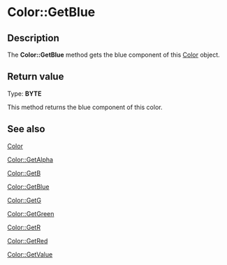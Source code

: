 # Color::GetBlue

## Description

The **Color::GetBlue** method gets the blue component of this [Color](https://learn.microsoft.com/windows/desktop/api/gdipluscolor/nl-gdipluscolor-color) object.

## Return value

Type: **BYTE**

This method returns the blue component of this color.

## See also

[Color](https://learn.microsoft.com/windows/desktop/api/gdipluscolor/nl-gdipluscolor-color)

[Color::GetAlpha](https://learn.microsoft.com/windows/desktop/api/gdipluscolor/nf-gdipluscolor-color-getalpha)

[Color::GetB](https://learn.microsoft.com/windows/desktop/api/gdipluscolor/nf-gdipluscolor-color-getb)

[Color::GetBlue](https://learn.microsoft.com/windows/desktop/api/gdipluscolor/nf-gdipluscolor-color-getblue)

[Color::GetG](https://learn.microsoft.com/windows/desktop/api/gdipluscolor/nf-gdipluscolor-color-getg)

[Color::GetGreen](https://learn.microsoft.com/windows/desktop/api/gdipluscolor/nf-gdipluscolor-color-getgreen)

[Color::GetR](https://learn.microsoft.com/windows/desktop/api/gdipluscolor/nf-gdipluscolor-color-getr)

[Color::GetRed](https://learn.microsoft.com/windows/desktop/api/gdipluscolor/nf-gdipluscolor-color-getred)

[Color::GetValue](https://learn.microsoft.com/windows/desktop/api/gdipluscolor/nf-gdipluscolor-color-getvalue)